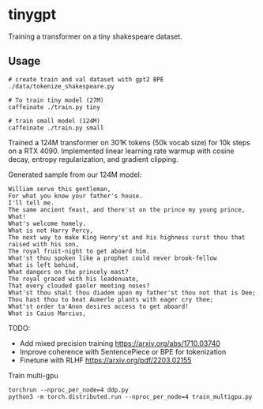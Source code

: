 # tinygpt

Training a transformer on a tiny shakespeare dataset.

## Usage 
```
# create train and val dataset with gpt2 BPE
./data/tokenize_shakespeare.py

# To train tiny model (27M) 
caffeinate ./train.py tiny

# train small model (124M)
caffeinate ./train.py small
```

Trained a 124M transformer on 301K tokens (50k vocab size) for 10k steps on a RTX 4090. Implemented linear learning rate warmup with cosine decay, entropy regularization, and gradient clipping.

Generated sample from our 124M model:
```
William serve this gentleman,
For what you know your father's house.
I'll tell me.
The same ancient feast, and there'st on the prince my young prince,
What!
What's welcome homely.
What is not Harry Percy,
The next way to make King Henry'st and his highness curst thou that raised with his son,
The royal fruit-night to get aboard him.
What'st thou spoken like a prophet could never brook-fellow
What is left behind,
What dangers on the princely mast?
The royal graced with his leadenuate,
That every clouded gaoler meeting noses?
What'st thou shalt thou diadem upon my father'st thou not that is Dee;
Thou hast thou to beat Aumerle plants with eager cry thee;
What'st order ta'Anon desires access to get aboard!
What is Caius Marcius,
```

TODO:
* Add mixed precision training https://arxiv.org/abs/1710.03740
* Improve coherence with SentencePiece or BPE for tokenization
* Finetune with RLHF https://arxiv.org/pdf/2203.02155

Train multi-gpu
```
torchrun --nproc_per_node=4 ddp.py
python3 -m torch.distributed.run --nproc_per_node=4 train_multigpu.py
```
